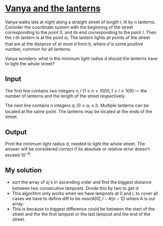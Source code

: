 # [Vanya and the lanterns](https://codeforces.com/contest/492/problem/B)
Vanya walks late at night along a straight street of length $l$, lit by $n$ lanterns. Consider the coordinate system with the beginning of the street corresponding to the point 0, and its end corresponding to the point $l$. Then the i-th lantern is at the point $a_i$. The lantern lights all points of the street that are at the distance of at most $d$ from it, where $d$ is some positive number, common for all lanterns.

Vanya wonders: what is the minimum light radius d should the lanterns have to light the whole street?

## Input
The first line contains two integers $n, l$ ($1 ≤ n ≤ 1000, 1 ≤ l ≤ 109$) — the number of lanterns and the length of the street respectively.

The next line contains n integers $a_i$ ($0 ≤ a_i ≤ l$). Multiple lanterns can be located at the same point. The lanterns may be located at the ends of the street.

## Output
Print the minimum light radius d, needed to light the whole street. The answer will be considered correct if its absolute or relative error doesn't exceed $10^{-9}$.

## My solution
- sort the array of $a_i$'s in ascending order and find the biggest distance between two consecutive lamposts. Divide this by two to get $d$. 
- This algorithm only works when we have lamposts at $0$ and $l$, to cover all cases we have to define diff to be $max(A[0], l- A[n-1])$ where A is our array. 
- This is because to biggest difference could be between the start of the street and the the first lampost or the last lampost and the end of the street.
